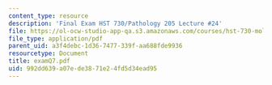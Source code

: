 ```yaml
---
content_type: resource
description: 'Final Exam HST 730/Pathology 205 Lecture #24'
file: https://ol-ocw-studio-app-qa.s3.amazonaws.com/courses/hst-730-molecular-biology-for-the-auditory-system-fall-2002/992dd639a07ede3871e24fd5d34ead95_examQ7.pdf
file_type: application/pdf
parent_uid: a3f4debc-1d36-7477-339f-aa688fde9936
resourcetype: Document
title: examQ7.pdf
uid: 992dd639-a07e-de38-71e2-4fd5d34ead95
---
```

